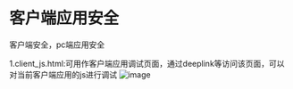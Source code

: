 # 客户端应用安全
客户端安全，pc端应用安全

1.client_js.html:可用作客户端应用调试页面，通过deeplink等访问该页面，可以对当前客户端应用的js进行调试
![image](https://github.com/user-attachments/assets/09f57f3b-4564-400f-b530-966c69b404f8)
